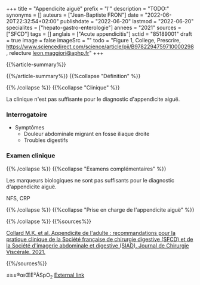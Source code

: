 +++
title = "Appendicite aiguë"
prefix = "l'"
description = "TODO:"
synonyms = []
auteurs = ["Jean-Baptiste FRON"]
date = "2022-06-20T22:32:54+02:00"
publishdate = "2022-06-20"
lastmod = "2022-06-20"
specialites = ["hepato-gastro-enterologie"]
annees = "2021"
sources = ["SFCD"]
tags = []
anglais = ["Acute appendicitis"]
sctid = "85189001"
draft = true
image = false
imageSrc = ""
todo = "Figure 1, College, Prescrire, https://www.sciencedirect.com/science/article/pii/B9782294759710000298, relecture leon.maggiori@aphp.fr"
+++

{{%article-summary%}}



{{%/article-summary%}}
{{%collapse "Définition" %}}



{{% /collapse %}}
{{%collapse "Clinique" %}}

La clinique n'est pas suffisante pour le diagnostic d'appendicite aiguë.

### Interrogatoire

- Symptômes
  - Douleur abdominale migrant en fosse iliaque droite
  - Troubles digestifs

### Examen clinique


{{% /collapse %}}
{{%collapse "Examens complémentaires" %}}

Les marqueurs biologiques ne sont pas suffisants pour le diagnostic d'appendicite aiguë.

NFS, CRP

{{% /collapse %}}
{{%collapse "Prise en charge de l'appendicite aiguë" %}}


{{% /collapse %}}
{{%sources%}}

[Collard M.K. et al. Appendicite de l'adulte : recommandations pour la pratique clinique de la Société française de chirurgie digestive (SFCD) et de la Société d'imagerie abdominale et digestive (SIAD). Journal de Chirurgie Viscérale. 2021.](https://www.sciencedirect.com/science/article/abs/pii/S1878786X20304447)

{{%/sources%}}

≤≥±®œŒÈ³ÂSpO<sub>2</sub>
[External link](https://discourse.gohugo.io/ "{rel='nofollow'}")
